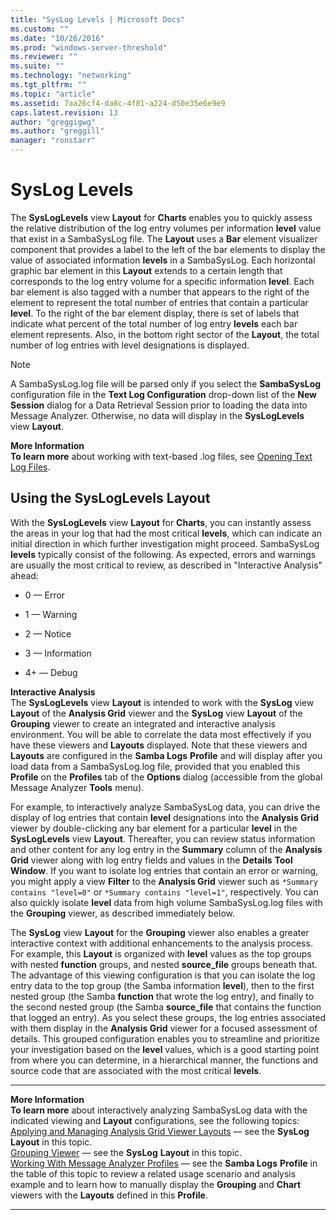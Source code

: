 ```yaml
---
title: "SysLog Levels | Microsoft Docs"
ms.custom: ""
ms.date: "10/26/2016"
ms.prod: "windows-server-threshold"
ms.reviewer: ""
ms.suite: ""
ms.technology: "networking"
ms.tgt_pltfrm: ""
ms.topic: "article"
ms.assetid: 7aa26cf4-da8c-4f81-a224-d50e35e6e9e9
caps.latest.revision: 13
author: "greggigwg"
ms.author: "greggill"
manager: "ronstarr"
---
```

# SysLog Levels
The **SysLogLevels** view **Layout** for **Charts** enables you to quickly assess the relative distribution of the log entry volumes per information **level** value that exist in a SambaSysLog file. The **Layout** uses a **Bar** element visualizer component that provides a label to the left of the bar elements to display the value of  associated information **levels** in a SambaSysLog. Each horizontal graphic bar element in this **Layout** extends to a certain length that corresponds to the log entry volume for a specific information **level**. Each bar element is also tagged with a number that appears to the right of the element to represent the total number of entries that contain a particular **level**.  To the right of the bar element display, there is set of labels that indicate what percent of the total number of log entry **levels** each bar element represents. Also, in the bottom right sector of the **Layout**, the total number of log entries with level designations is displayed.  
  
> [!NOTE]
>  A SambaSysLog.log file will be parsed only if you select the **SambaSysLog** configuration file in the **Text Log Configuration** drop-down list of the **New Session** dialog for a Data Retrieval Session prior to loading the data into Message Analyzer. Otherwise, no data will display in the **SysLogLevels** view **Layout**.  
> 
> 
> 
>  **More Information**   
>  **To learn more** about working with text-based .log files, see [Opening Text Log Files](opening-text-log-files.md).  
  
  
## Using the SysLogLevels Layout  
 With the **SysLogLevels** view **Layout** for **Charts**, you can instantly assess the areas in your log that had the most critical **levels**, which can indicate an initial direction in which further investigation might proceed. SambaSysLog **levels** typically consist of the following. As expected, errors and warnings are usually the most critical to review, as described in "Interactive Analysis" ahead:  
  
-   0 — Error  
  
-   1 — Warning  
  
-   2 — Notice  
  
-   3 — Information  
  
-   4+ — Debug  
  
**Interactive Analysis**   
The **SysLogLevels** view **Layout** is intended to work with the **SysLog** view **Layout** of the **Analysis Grid** viewer and the **SysLog** view **Layout** of the **Grouping** viewer to create an integrated and interactive analysis environment. You will be able to correlate the data most effectively if you have these viewers and **Layouts** displayed. Note that these viewers and **Layouts** are configured in the **Samba Logs** **Profile** and will display after you  load data from a SambaSysLog.log file, provided that you enabled this **Profile** on the **Profiles** tab of the **Options** dialog (accessible from the global Message Analyzer **Tools** menu).  
  
For example, to interactively analyze SambaSysLog data, you can  drive the display of log  entries that contain **level** designations into the **Analysis Grid** viewer by double-clicking any bar element for a particular **level** in the **SysLogLevels** view **Layout**. Thereafter, you can review status information and other content for any log entry in the **Summary** column of the **Analysis Grid** viewer along with log entry fields and values in the **Details** **Tool Window**. If you want to isolate log entries that contain an error or warning, you might apply a view **Filter** to the **Analysis Grid** viewer such as `*Summary contains "level=0"` or `*Summary contains "level=1"`, respectively. You can also quickly isolate **level** data from high volume SambaSysLog.log files with the **Grouping** viewer, as described immediately below.  
  
The **SysLog** view **Layout** for the **Grouping** viewer also enables a greater interactive context with additional enhancements to the analysis process. For example, this  **Layout** is organized with **level** values as the top groups with nested **function** groups, and  nested **source_file** groups beneath that. The advantage of this viewing configuration is that you can isolate the log entry data to the top group (the Samba information **level**), then to the first nested group (the Samba **function** that wrote the log entry), and finally to the second nested group (the Samba **source_file** that contains the function that logged an entry). As you select these groups, the log entries associated with them display in the **Analysis Grid** viewer for a focused assessment of details. This grouped configuration enables you to streamline and prioritize your investigation based on the **level** values, which is a good starting point from where you can determine, in a hierarchical manner, the functions and source code that are associated with the most critical **levels**.  
  
---  
  
**More Information**   
**To learn more** about interactively analyzing SambaSysLog data with the indicated viewing and **Layout** configurations, see the following topics:  
[Applying and Managing Analysis Grid Viewer Layouts](applying-and-managing-analysis-grid-viewer-layouts.md) — see the **SysLog** **Layout** in this topic.  
[Grouping Viewer](grouping-viewer.md) — see the **SysLog** **Layout** in this topic.  
[Working With Message Analyzer Profiles](working-with-message-analyzer-profiles.md) — see the **Samba Logs** **Profile** in the table of this topic to review a related usage scenario and analysis example and to learn how to manually display the **Grouping** and **Chart** viewers with the **Layouts** defined in this **Profile**.  

---